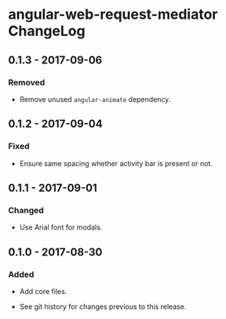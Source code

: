 # angular-web-request-mediator ChangeLog

## 0.1.3 - 2017-09-06

### Removed
- Remove unused `angular-animate` dependency.

## 0.1.2 - 2017-09-04

### Fixed
- Ensure same spacing whether activity bar is present or not.

## 0.1.1 - 2017-09-01

### Changed
- Use Arial font for modals.

## 0.1.0 - 2017-08-30

### Added
- Add core files.

- See git history for changes previous to this release.
